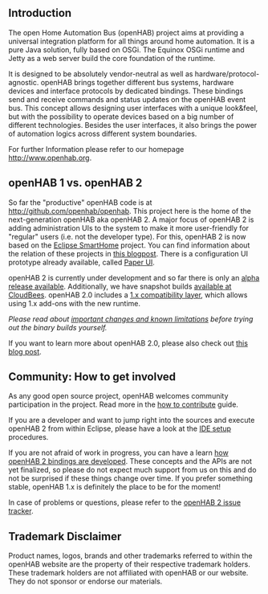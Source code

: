 ## Introduction

The open Home Automation Bus (openHAB) project aims at providing a universal integration platform for all things around home automation. It is a pure Java solution, fully based on OSGi. The Equinox OSGi runtime and Jetty as a web server build the core foundation of the runtime.

It is designed to be absolutely vendor-neutral as well as hardware/protocol-agnostic. openHAB brings together different bus systems, hardware devices and interface protocols by dedicated bindings. These bindings send and receive commands and status updates on the openHAB event bus. This concept allows designing user interfaces with a unique look&feel, but with the possibility to operate devices based on a big number of different technologies. Besides the user interfaces, it also brings the power of automation logics across different system boundaries.

For further Information please refer to our homepage http://www.openhab.org. 

## openHAB 1 vs. openHAB 2

So far the "productive" openHAB code is at http://github.com/openhab/openhab.
This project here is the home of the next-generation openHAB aka openHAB 2.
A major focus of openHAB 2 is adding administration UIs to the system to make it more user-friendly for "regular" users (i.e. not the developer type). For this, openHAB 2 is now based on the [Eclipse SmartHome](http://www.eclipse.org/smarthome) project. You can find information about the relation of these projects in [this blogpost](http://kaikreuzer.blogspot.de/2014/06/openhab-20-and-eclipse-smarthome.html).
There is a configuration UI prototype already available, called [Paper UI](https://www.youtube.com/watch?v=NolVoL8ewO0&feature=youtu.be).

openHAB 2 is currently under development and so far there is only an [alpha release available](https://github.com/openhab/openhab2/releases/tag/2.0.0-alpha1). Additionally, we have snapshot builds [available at CloudBees](https://openhab.ci.cloudbees.com/job/openHAB2/). openHAB 2.0 includes a [1.x compatibility layer](docs/sources/installation/compatibilitylayer.md), which allows using 1.x add-ons with the new runtime.

*Please read about [important changes and known limitations](docs/sources/installation/intro.md) before trying out the binary builds yourself.*

If you want to learn more about openHAB 2.0, please also check out [this blog post](http://kaikreuzer.blogspot.de/2014/11/openhab-16-and-20-alpha-release.html).

## Community: How to get involved

As any good open source project, openHAB welcomes community participation in the project. Read more in the [how to contribute](CONTRIBUTING.md) guide.

If you are a developer and want to jump right into the sources and execute openHAB 2 from within Eclipse, please have a look at the [IDE setup](docs/sources/development/ide.md) procedures.

If you are not afraid of work in progress, you can have a learn [how openHAB 2 bindings are developed](docs/sources/development/bindings.md). These concepts and the APIs are not yet finalized, so please do not expect much support from us on this and do not be surprised if these things change over time. If you prefer something stable, openHAB 1.x is definitely the place to be for the moment!

In case of problems or questions, please refer to the [openHAB 2 issue tracker](https://github.com/openhab/openhab2/issues?page=1&state=open).

## Trademark Disclaimer

Product names, logos, brands and other trademarks referred to within the openHAB website are the property of their respective trademark holders. These trademark holders are not affiliated with openHAB or our website. They do not sponsor or endorse our materials.
